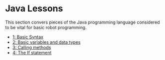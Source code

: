# Java Lessons
This section convers pieces of the Java programming language considered to be vital for basic robot programming.

* [1: Basic Syntax](./1_syntax.md)
* [2: Basic variables and data types](./2_variables_datatypes.md)
* [3: Calling methods](./3_method_calls.md)
* [4: The If statement](./4_if_statement.md)
